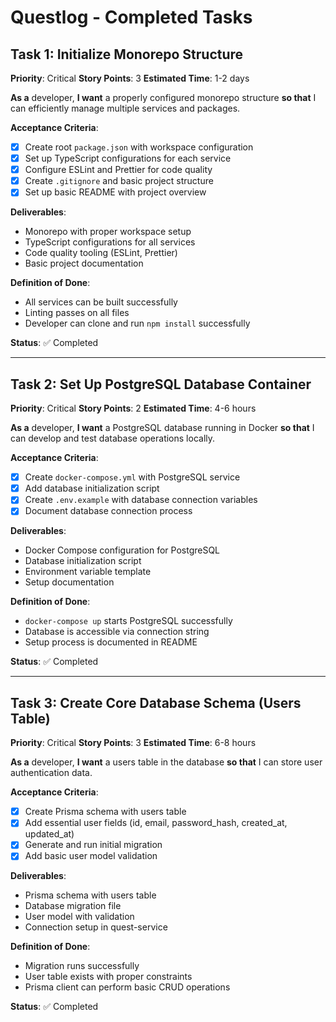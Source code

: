 # Questlog - Completed Tasks

## Task 1: Initialize Monorepo Structure
**Priority**: Critical
**Story Points**: 3
**Estimated Time**: 1-2 days

**As a** developer, **I want** a properly configured monorepo structure **so that** I can efficiently manage multiple services and packages.

**Acceptance Criteria**:
- [x] Create root `package.json` with workspace configuration
- [x] Set up TypeScript configurations for each service
- [x] Configure ESLint and Prettier for code quality
- [x] Create `.gitignore` and basic project structure
- [x] Set up basic README with project overview

**Deliverables**:
- Monorepo with proper workspace setup
- TypeScript configurations for all services
- Code quality tooling (ESLint, Prettier)
- Basic project documentation

**Definition of Done**:
- All services can be built successfully
- Linting passes on all files
- Developer can clone and run `npm install` successfully

**Status**: ✅ Completed

---

## Task 2: Set Up PostgreSQL Database Container
**Priority**: Critical
**Story Points**: 2
**Estimated Time**: 4-6 hours

**As a** developer, **I want** a PostgreSQL database running in Docker **so that** I can develop and test database operations locally.

**Acceptance Criteria**:
- [x] Create `docker-compose.yml` with PostgreSQL service
- [x] Add database initialization script
- [x] Create `.env.example` with database connection variables
- [x] Document database connection process

**Deliverables**:
- Docker Compose configuration for PostgreSQL
- Database initialization script
- Environment variable template
- Setup documentation

**Definition of Done**:
- `docker-compose up` starts PostgreSQL successfully
- Database is accessible via connection string
- Setup process is documented in README

**Status**: ✅ Completed

---

## Task 3: Create Core Database Schema (Users Table)
**Priority**: Critical
**Story Points**: 3
**Estimated Time**: 6-8 hours

**As a** developer, **I want** a users table in the database **so that** I can store user authentication data.

**Acceptance Criteria**:
- [x] Create Prisma schema with users table
- [x] Add essential user fields (id, email, password_hash, created_at, updated_at)
- [x] Generate and run initial migration
- [x] Add basic user model validation

**Deliverables**:
- Prisma schema with users table
- Database migration file
- User model with validation
- Connection setup in quest-service

**Definition of Done**:
- Migration runs successfully
- User table exists with proper constraints
- Prisma client can perform basic CRUD operations

**Status**: ✅ Completed
